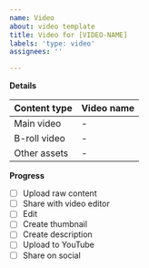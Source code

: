 ```yaml
---
name: Video
about: video template
title: Video for [VIDEO-NAME]
labels: 'type: video'
assignees: ''

---
```


**Details**

| Content type | Video name |
| :--- | :--- |
| Main video | - |
| B-roll video | - |
| Other assets | - |

**Progress**

- [ ] Upload raw content
- [ ] Share with video editor
- [ ] Edit
- [ ] Create thumbnail
- [ ] Create description
- [ ] Upload to YouTube
- [ ] Share on social
